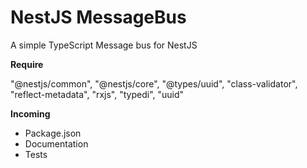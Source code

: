 # NestJS MessageBus

A simple TypeScript Message bus for NestJS

**Require**

"@nestjs/common",
"@nestjs/core",
"@types/uuid",
"class-validator",
"reflect-metadata",
"rxjs",
"typedi",
"uuid"


**Incoming**

* Package.json
* Documentation
* Tests
